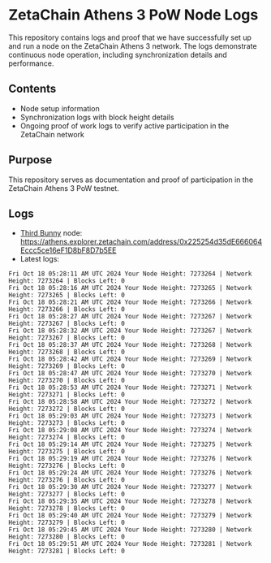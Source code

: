 # ZetaChain Athens 3 PoW Node Logs
This repository contains logs and proof that we have successfully set up and run a node on the ZetaChain Athens 3 network. The logs demonstrate continuous node operation, including synchronization details and performance.

## Contents
- Node setup information
- Synchronization logs with block height details
- Ongoing proof of work logs to verify active participation in the ZetaChain network

## Purpose
This repository serves as documentation and proof of participation in the ZetaChain Athens 3 PoW testnet.

## Logs

- [Third Bunny](https://thirdbunny.xyz/) node: https://athens.explorer.zetachain.com/address/0x225254d35dE666064Eccc5ce16eF1D8bF8D7b5EE
- Latest logs:
```
Fri Oct 18 05:28:11 AM UTC 2024 Your Node Height: 7273264 | Network Height: 7273264 | Blocks Left: 0
Fri Oct 18 05:28:16 AM UTC 2024 Your Node Height: 7273265 | Network Height: 7273265 | Blocks Left: 0
Fri Oct 18 05:28:21 AM UTC 2024 Your Node Height: 7273266 | Network Height: 7273266 | Blocks Left: 0
Fri Oct 18 05:28:27 AM UTC 2024 Your Node Height: 7273267 | Network Height: 7273267 | Blocks Left: 0
Fri Oct 18 05:28:32 AM UTC 2024 Your Node Height: 7273267 | Network Height: 7273267 | Blocks Left: 0
Fri Oct 18 05:28:37 AM UTC 2024 Your Node Height: 7273268 | Network Height: 7273268 | Blocks Left: 0
Fri Oct 18 05:28:42 AM UTC 2024 Your Node Height: 7273269 | Network Height: 7273269 | Blocks Left: 0
Fri Oct 18 05:28:47 AM UTC 2024 Your Node Height: 7273270 | Network Height: 7273270 | Blocks Left: 0
Fri Oct 18 05:28:53 AM UTC 2024 Your Node Height: 7273271 | Network Height: 7273271 | Blocks Left: 0
Fri Oct 18 05:28:58 AM UTC 2024 Your Node Height: 7273272 | Network Height: 7273272 | Blocks Left: 0
Fri Oct 18 05:29:03 AM UTC 2024 Your Node Height: 7273273 | Network Height: 7273273 | Blocks Left: 0
Fri Oct 18 05:29:08 AM UTC 2024 Your Node Height: 7273274 | Network Height: 7273274 | Blocks Left: 0
Fri Oct 18 05:29:14 AM UTC 2024 Your Node Height: 7273275 | Network Height: 7273275 | Blocks Left: 0
Fri Oct 18 05:29:19 AM UTC 2024 Your Node Height: 7273276 | Network Height: 7273276 | Blocks Left: 0
Fri Oct 18 05:29:24 AM UTC 2024 Your Node Height: 7273276 | Network Height: 7273276 | Blocks Left: 0
Fri Oct 18 05:29:30 AM UTC 2024 Your Node Height: 7273277 | Network Height: 7273277 | Blocks Left: 0
Fri Oct 18 05:29:35 AM UTC 2024 Your Node Height: 7273278 | Network Height: 7273278 | Blocks Left: 0
Fri Oct 18 05:29:40 AM UTC 2024 Your Node Height: 7273279 | Network Height: 7273279 | Blocks Left: 0
Fri Oct 18 05:29:45 AM UTC 2024 Your Node Height: 7273280 | Network Height: 7273280 | Blocks Left: 0
Fri Oct 18 05:29:51 AM UTC 2024 Your Node Height: 7273281 | Network Height: 7273281 | Blocks Left: 0
```
